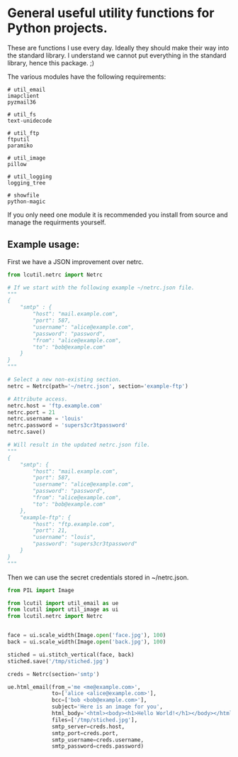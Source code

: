 # General useful utility functions for Python projects.

These are functions I use every day. Ideally they should make their way into the standard library.
I understand we cannot put everything in the standard library, hence this package. ;)

The various modules have the following requirements:

```
# util_email
imapclient
pyzmail36

# util_fs
text-unidecode

# util_ftp
ftputil
paramiko

# util_image
pillow

# util_logging
logging_tree

# showfile
python-magic
```

If you only need one module it is recommended you install from source and manage the requirments yourself.


## Example usage:

First we have a JSON improvement over netrc.

```python
from lcutil.netrc import Netrc

# If we start with the following example ~/netrc.json file.
"""
{
    "smtp" : {
        "host": "mail.example.com",
        "port": 587,
        "username": "alice@example.com",
        "password": "password",
        "from": "alice@example.com",
        "to": "bob@example.com"
    }
}
"""

# Select a new non-existing section.
netrc = Netrc(path='~/netrc.json', section='example-ftp')

# Attribute access.
netrc.host = 'ftp.example.com'
netrc.port = 21
netrc.username = 'louis'
netrc.password = 'supers3cr3tpassword'
netrc.save()

# Will result in the updated netrc.json file.
"""
{
    "smtp": {
        "host": "mail.example.com",
        "port": 587,
        "username": "alice@example.com",
        "password": "password",
        "from": "alice@example.com",
        "to": "bob@example.com"
    },
    "example-ftp": {
        "host": "ftp.example.com",
        "port": 21,
        "username": "louis",
        "password": "supers3cr3tpassword"
    }
}
"""
```

Then we can use the secret credentials stored in ~/netrc.json.

```python
from PIL import Image

from lcutil import util_email as ue
from lcutil import util_image as ui
from lcutil.netrc import Netrc


face = ui.scale_width(Image.open('face.jpg'), 100)
back = ui.scale_width(Image.open('back.jpg'), 100)

stiched = ui.stitch_vertical(face, back)
stiched.save('/tmp/stiched.jpg')

creds = Netrc(section='smtp')

ue.html_email(from_='me <me@example.com>',
              to=['alice <alice@example.com>'],
              bcc=['bob <bob@example.com>'],
              subject='Here is an image for you',
              html_body='<html><body><h1>Hello World!</h1></body></html>',
              files=['/tmp/stiched.jpg'],
              smtp_server=creds.host,
              smtp_port=creds.port,
              smtp_username=creds.username,
              smtp_password=creds.password)
```
